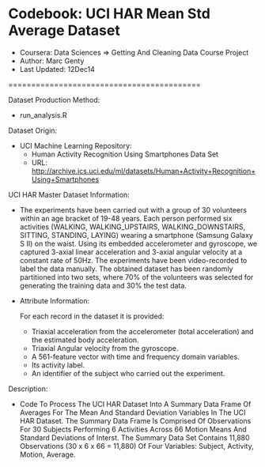 Codebook: UCI HAR Mean Std Average Dataset
==========================================

- Coursera:     Data Sciences => Getting And Cleaning Data Course Project
- Author:       Marc Genty
- Last Updated: 12Dec14

==========================================

Dataset Production Method: 

- run_analysis.R

Dataset Origin:

- UCI Machine Learning Repository:
  - Human Activity Recognition Using Smartphones Data Set
  - URL: http://archive.ics.uci.edu/ml/datasets/Human+Activity+Recognition+Using+Smartphones 

UCI HAR Master Dataset Information:

- The experiments have been carried out with a group of 30 volunteers 
  within an age bracket of 19-48 years. Each person performed six 
  activities (WALKING, WALKING_UPSTAIRS, WALKING_DOWNSTAIRS, SITTING, 
  STANDING, LAYING) wearing a smartphone (Samsung Galaxy S II) on the 
  waist. Using its embedded accelerometer and gyroscope, we captured 
  3-axial linear acceleration and 3-axial angular velocity at a constant 
  rate of 50Hz. The experiments have been video-recorded to label the data 
  manually. The obtained dataset has been randomly partitioned into two sets, 
  where 70% of the volunteers was selected for generating the training data 
  and 30% the test data. 

- Attribute Information:

  For each record in the dataset it is provided: 
  - Triaxial acceleration from the accelerometer (total acceleration) 
    and the estimated body acceleration. 
  - Triaxial Angular velocity from the gyroscope. 
  - A 561-feature vector with time and frequency domain variables. 
  - Its activity label. 
  - An identifier of the subject who carried out the experiment.

Description:  

- Code To Process The UCI HAR Dataset Into A Summary
  Data Frame Of Averages For The Mean And Standard
  Deviation Variables In The UCI HAR Dataset. The
  Summary Data Frame Is Comprised Of Observations
  For 30 Subjects Performing 6 Activities Across 66
  Motion Means And Standard Deviations of Interst.
              The Summary Data Set Contains 11,880 Observations
              (30 x 6 x 66 = 11,880) Of Four Variables:
              Subject, Activity, Motion, Average.

